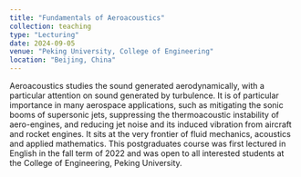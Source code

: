 ```yaml
---
title: "Fundamentals of Aeroacoustics"
collection: teaching
type: "Lecturing"
date: 2024-09-05
venue: "Peking University, College of Engineering"
location: "Beijing, China"
---
```



Aeroacoustics studies the sound generated aerodynamically, with a particular
attention on sound generated by turbulence. It is of particular importance in
many aerospace applications, such as mitigating the sonic booms of supersonic
jets, suppressing the thermoacoustic instability of aero-engines, and reducing
jet noise and its induced vibration from aircraft and rocket engines. It sits
at the very frontier of fluid mechanics, acoustics and applied mathematics.
This postgraduates course was first lectured in English in the fall term of
2022 and was open to all interested students at the College of Engineering,
Peking University.

